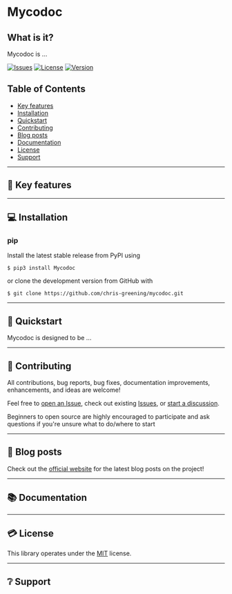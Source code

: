 # Mycodoc

## What is it?
Mycodoc is ...

[![Issues](https://img.shields.io/github/issues/chris-greening/mycodoc)](https://github.com/chris-greening/mycodoc/issues)
[![License](https://img.shields.io/github/license/chris-greening/mycodoc)](LICENSE)
[![Version](https://img.shields.io/pypi/v/mycodoc?color=brightgreen)](https://pypi.org/project/mycodoc/)

## Table of Contents
* [Key features](#key-features)
* [Installation](#installation)
* [Quickstart](#quickstart)
* [Contributing](#contributing)
* [Blog posts](#blog-posts)
* [Documentation](#documentation)
* [License](#license)
* [Support](#support)

---

## :key: Key features <a name="key-features"></a>

---

## :computer: Installation <a name="installation"></a>

### pip
Install the latest stable release from PyPI using
```shell
$ pip3 install Mycodoc

```

or clone the development version from GitHub with
```shell
$ git clone https://github.com/chris-greening/mycodoc.git
```

---

## :seedling: Quickstart <a name="quickstart"></a>

Mycodoc is designed to be ...

---

## :pray: Contributing <a name="contributing"></a>
All contributions, bug reports, bug fixes, documentation improvements, enhancements, and ideas are welcome!

Feel free to [open an Issue](https://github.com/chris-greening/mycodoc/issues/new/choose), check out existing [Issues](https://github.com/chris-greening/mycodoc/issues), or [start a discussion](https://github.com/chris-greening/mycodoc/discussions).

Beginners to open source are highly encouraged to participate and ask questions if you're unsure what to do/where to start

---

## :newspaper: Blog posts <a name="blog-posts"></a>
Check out the [official website](https://chris-greening.github.io/mycodoc/) for the latest blog posts on the project!

---

## :books: Documentation <a name="documentation"></a>
<!-- The official documentation can be found on [Read The Docs](https://mycodoc.readthedocs.io/en/latest/index.html) -->

---

## :credit_card: License <a name="license"></a>
This library operates under the [MIT](LICENSE) license.

---

## :grey_question: Support <a name="support"></a>
